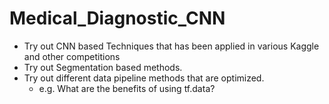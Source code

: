 # Medical_Diagnostic_CNN
* Try out CNN based Techniques that has been applied in various Kaggle and other competitions
* Try out Segmentation based methods.
* Try out different data pipeline methods that are optimized.
    * e.g. What are the benefits of using tf.data?
